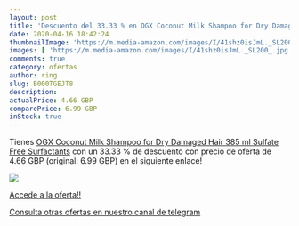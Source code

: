 ```yaml
---
layout: post
title: 'Descuento del 33.33 % en OGX Coconut Milk Shampoo for Dry Damaged'
date: 2020-04-16 18:42:24
thumbnailImage: 'https://m.media-amazon.com/images/I/41shz0isJmL._SL200_.jpg'
images: [ 'https://m.media-amazon.com/images/I/41shz0isJmL._SL200_.jpg' ]
comments: true
category: ofertas
author: ring
slug: B000TGEJT8
description:
actualPrice: 4.66 GBP
comparePrice: 6.99 GBP
inStock: true
---
```


Tienes [OGX Coconut Milk Shampoo for Dry Damaged Hair 385 ml Sulfate Free Surfactants](https://www.amazon.com/dp/B000TGEJT8/?tag=redken08-20) con un 33.33 % de descuento con precio de oferta de 4.66 GBP (original: 6.99 GBP) en el siguiente enlace!

[![](https://m.media-amazon.com/images/I/41shz0isJmL._SL200_.jpg)](https://www.amazon.com/dp/B000TGEJT8/?tag=redken08-20)

[Accede a la oferta!!](https://www.amazon.com/dp/B000TGEJT8/?tag=redken08-20)

[Consulta otras ofertas en nuestro canal de telegram](https://t.me/s/ofertas25)

